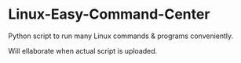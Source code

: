 # Linux-Easy-Command-Center
Python script to run many Linux commands &amp; programs conveniently.

Will ellaborate when actual script is uploaded.
